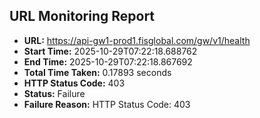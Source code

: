 ## URL Monitoring Report

- **URL:** https://api-gw1-prod1.fisglobal.com/gw/v1/health
- **Start Time:** 2025-10-29T07:22:18.688762
- **End Time:** 2025-10-29T07:22:18.867692
- **Total Time Taken:** 0.17893 seconds
- **HTTP Status Code:** 403
- **Status:** Failure
- **Failure Reason:** HTTP Status Code: 403
